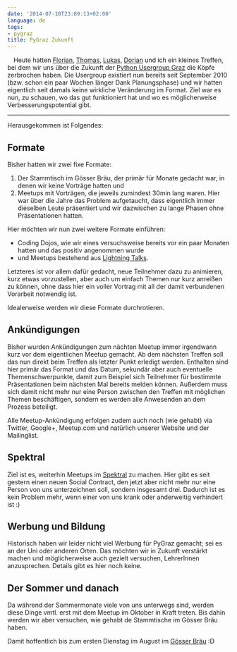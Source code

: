 ```yaml
---
date: '2014-07-10T23:09:13+02:00'
language: de
tags:
- pygraz
title: PyGraz Zukunft
---
```



<img src="https://pygraz.org/static/imgs/logo.png" alt="" style="float:left;
margin: 0 1em 1em 0"/> Heute hatten [Florian][fa], [Thomas][ta], [Lukas][lp],
[Dorian][ds] und ich ein kleines Treffen, bei dem wir uns über die Zukunft der
[Python Usergroup Graz][pg] die Köpfe zerbrochen haben. Die Usergroup existiert
nun bereits seit September 2010 (bzw. schon ein paar Wochen länger Dank
Planungsphase) und wir hatten eigentlich seit damals keine wirkliche Veränderung
im Format. Ziel war es nun, zu schauen, wo das gut funktioniert hat und wo es
möglicherweise Verbesserungspotential gibt.

-------------------------------

Herausgekommen ist Folgendes:

## Formate

Bisher hatten wir zwei fixe Formate:

1. Der Stammtisch im Gösser Bräu, der primär für Monate gedacht war, in denen
   wir keine Vorträge hatten und
2. Meetups mit Vorträgen, die jeweils zumindest 30min lang waren. Hier war
   über die Jahre das Problem aufgetaucht, dass eigentlich immer dieselben Leute
   präsentiert und wir dazwischen zu lange Phasen ohne Präsentationen
   hatten.

Hier möchten wir nun zwei weitere Formate einführen:

* Coding Dojos, wie wir eines versuchsweise bereits vor ein paar Monaten hatten
  und das positiv angenommen wurde
* und Meetups bestehend aus [Lightning Talks][lt].

Letzteres ist vor allem dafür gedacht, neue Teilnehmer dazu zu animieren, kurz
etwas vorzustellen, aber auch um einfach Themen nur kurz anreißen zu können,
ohne dass hier ein voller Vortrag mit all der damit verbundenen Vorarbeit
notwendig ist.

Idealerweise werden wir diese Formate durchrotieren.


## Ankündigungen

Bisher wurden Ankündigungen zum nächten Meetup immer irgendwann kurz vor dem
eigentlichen Meetup gemacht. Ab dem nächsten Treffen soll das nun direkt beim
Treffen als letzter Punkt erledigt werden. Enthalten sind hier primär das
Format und das Datum, sekundär aber auch eventuelle Themenschwerpunkte, damit
zum Beispiel sich Teilnehmer für bestimmte Präsentationen beim nächsten Mal
bereits melden können. Außerdem muss sich damit nicht mehr nur eine Person
zwischen den Treffen mit möglichen Themen beschäftigen, sondern es werden
alle Anwesenden an dem Prozess beteiligt.

Alle Meetup-Ankündigung erfolgen zudem auch noch (wie gehabt) via Twitter,
Google+, Meetup.com und natürlich unserer Website und der Mailinglist.


## Spektral

Ziel ist es, weiterhin Meetups im [Spektral][sp] zu machen. Hier gibt es seit
gestern einen neuen Social Contract, den jetzt aber nicht mehr nur eine Person
von uns unterzeichnen soll, sondern insgesamt drei. Dadurch ist es kein Problem
mehr, wenn einer von uns krank oder anderweitig verhindert ist :)


## Werbung und Bildung

Historisch haben wir leider nicht viel Werbung für PyGraz gemacht; sei es
an der Uni oder anderen Orten. Das möchten wir in Zukunft verstärkt machen
und möglicherweise auch gezielt versuchen, LehrerInnen anzusprechen. Details
gibt es hier noch keine.


## Der Sommer und danach

Da während der Sommermonate viele von uns unterwegs sind, werden diese Dinge
vmtl. erst mit dem Meetup im Oktober in Kraft treten. Bis dahin werden
wir aber versuchen, wie gehabt de Stammtische im Gösser Bräu haben.

Damit hoffentlich bis zum ersten Dienstag im August im [Gösser Bräu][gb] :D

[lt]: http://en.wikipedia.org/wiki/Lightning_talk
[lp]: http://lukas-prokop.at/
[fa]: https://people.djangoproject.com/apollo13/
[ta]: http://www.roskakori.at/
[ds]: http://www.santner.com/
[pg]: https://pygraz.org
[gb]: http://www.goesserbraeugraz.at/
[sp]: http://spektral.at/